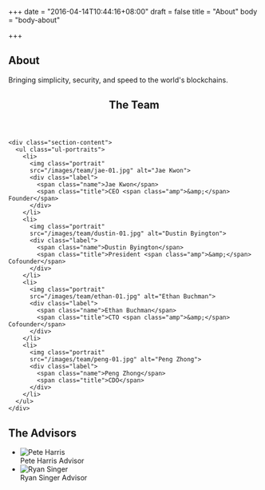 +++
date = "2016-04-14T10:44:16+08:00"
draft = false
title = "About"
body = "body-about"

+++

<section id="section-top">
  <div class="section-container">
    <h1>About</h1>
    <p>Bringing simplicity, security, and speed to the world's blockchains.</p>
  </div>
</section>

<section class="section-default">
  <div class="section-container">
    <header class="section-header">
      <h2>The Team</h2>
    </header>

    <div class="section-content">
      <ul class="ul-portraits">
        <li>
          <img class="portrait"
          src="/images/team/jae-01.jpg" alt="Jae Kwon">
          <div class="label">
            <span class="name">Jae Kwon</span>
            <span class="title">CEO <span class="amp">&amp;</span> Founder</span>
          </div>
        </li>
        <li>
          <img class="portrait"
          src="/images/team/dustin-01.jpg" alt="Dustin Byington">
          <div class="label">
            <span class="name">Dustin Byington</span>
            <span class="title">President <span class="amp">&amp;</span> Cofounder</span>
          </div>
        </li>
        <li>
          <img class="portrait"
          src="/images/team/ethan-01.jpg" alt="Ethan Buchman">
          <div class="label">
            <span class="name">Ethan Buchman</span>
            <span class="title">CTO <span class="amp">&amp;</span> Cofounder</span>
          </div>
        </li>
        <li>
          <img class="portrait"
          src="/images/team/peng-01.jpg" alt="Peng Zhong">
          <div class="label">
            <span class="name">Peng Zhong</span>
            <span class="title">CDO</span>
          </div>
        </li>
      </ul>
    </div>
  </div>
</section>

<section class="section-portraits">
  <div class="section-header">
    <h2>The Advisors</h2>
  </div>

  <div class="section-content">
    <ul class="ul-portraits">
      <li>
        <img class="portrait"
        src="/images/advisors/pete-harris-01.jpg" alt="Pete Harris">
        <div class="label">
          <span class="name">Pete Harris</span>
          <span class="title">Advisor</span>
        </div>
      </li>
      <li>
        <img class="portrait"
        src="/images/advisors/ryan-singer-01.jpg" alt="Ryan Singer">
        <div class="label">
          <span class="name">Ryan Singer</span>
          <span class="title">Advisor</span>
        </div>
      </li>
    </ul>
  </div>
</section>

